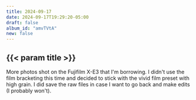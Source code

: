 ```yaml
---
title: 2024-09-17
date: 2024-09-17T19:29:20-05:00
draft: false
album_id: "amvTVtA"
new: false
---
```


## {{< param title >}}

More photos shot on the Fujifilm X-E3 that I'm borrowing. I didn't use the film bracketing this time and decided to stick with the vivid film preset with high grain.
I did save the raw files in case I want to go back and make edits (I probably won't).
